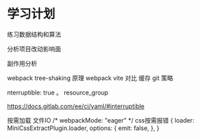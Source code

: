 # 学习计划

练习数据结构和算法

分析项目改动影响面

副作用分析



webpack tree-shaking 原理
webpack vite 对比
  缓存
git 策略





nterruptible: true 。
resource_group

https://docs.gitlab.com/ee/ci/yaml/#interruptible


按需加载
    文件IO
        /* webpackMode: "eager" */
    css按需报错
        {
          loader: MiniCssExtractPlugin.loader,
          options: {
            emit: false,
          },
        }




    






























